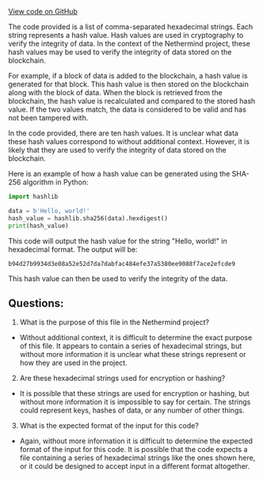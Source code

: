 [View code on GitHub](https://github.com/NethermindEth/nethermind/src/bench_precompiles/vectors/sha256/proposed/input_param_scalar_80_gas_23.csv)

The code provided is a list of comma-separated hexadecimal strings. Each string represents a hash value. Hash values are used in cryptography to verify the integrity of data. In the context of the Nethermind project, these hash values may be used to verify the integrity of data stored on the blockchain.

For example, if a block of data is added to the blockchain, a hash value is generated for that block. This hash value is then stored on the blockchain along with the block of data. When the block is retrieved from the blockchain, the hash value is recalculated and compared to the stored hash value. If the two values match, the data is considered to be valid and has not been tampered with.

In the code provided, there are ten hash values. It is unclear what data these hash values correspond to without additional context. However, it is likely that they are used to verify the integrity of data stored on the blockchain.

Here is an example of how a hash value can be generated using the SHA-256 algorithm in Python:

```python
import hashlib

data = b'Hello, world!'
hash_value = hashlib.sha256(data).hexdigest()
print(hash_value)
```

This code will output the hash value for the string "Hello, world!" in hexadecimal format. The output will be:

```
b94d27b9934d3e08a52e52d7da7dabfac484efe37a5380ee9088f7ace2efcde9
```

This hash value can then be used to verify the integrity of the data.
## Questions: 
 1. What is the purpose of this file in the Nethermind project?
- Without additional context, it is difficult to determine the exact purpose of this file. It appears to contain a series of hexadecimal strings, but without more information it is unclear what these strings represent or how they are used in the project.

2. Are these hexadecimal strings used for encryption or hashing?
- It is possible that these strings are used for encryption or hashing, but without more information it is impossible to say for certain. The strings could represent keys, hashes of data, or any number of other things.

3. What is the expected format of the input for this code?
- Again, without more information it is difficult to determine the expected format of the input for this code. It is possible that the code expects a file containing a series of hexadecimal strings like the ones shown here, or it could be designed to accept input in a different format altogether.